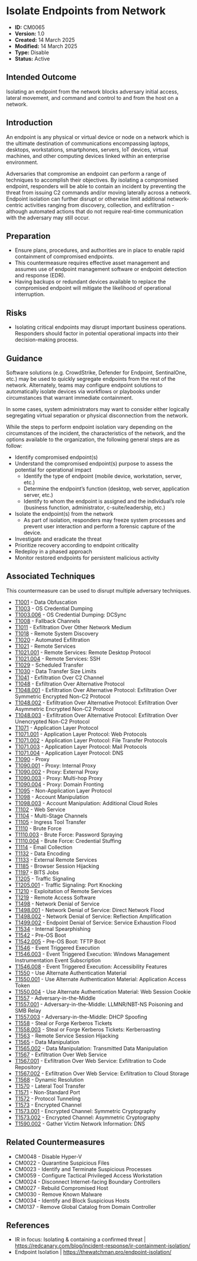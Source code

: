 # Isolate Endpoints from Network

* **ID:** CM0065
* **Version:** 1.0
* **Created:** 14 March 2025
* **Modified:** 14 March 2025
* **Type:** Disable
* **Status:** Active

## Intended Outcome

Isolating an endpoint from the network blocks adversary initial access, lateral movement, and command and control to and from the host on a network.

## Introduction

An endpoint is any physical or virtual device or node on a network which is the ultimate destination of communications encompassing laptops, desktops, workstations, smartphones, servers, IoT devices, virtual machines, and other computing devices linked within an enterprise environment. 

Adversaries that compromise an endpoint can perform a range of techniques to accomplish their objectives. By isolating a compromised endpoint, responders will be able to contain an incident by preventing the threat from issuing C2 commands and/or moving laterally across a network.  Endpoint isolation can further disrupt or otherwise limit additional network-centric activities ranging from discovery, collection, and exfiltration - although automated actions that do not require real-time communication with the adversary may still occur.
  

## Preparation

-	Ensure plans, procedures, and authorities are in place to enable rapid containment of compromised endpoints. 
-	This countermeasure requires effective asset management and assumes use of endpoint management software or endpoint detection and response (EDR).
-	Having backups or redundant devices available to replace the compromised endpoint will mitigate the likelihood of operational interruption.

## Risks

- Isolating critical endpoints may disrupt important business operations. Responders should factor in potential operational impacts into their decision-making process.

## Guidance

Software solutions (e.g. CrowdStrike, Defender for Endpoint, SentinalOne, etc.) may be used to quickly segregate endpoints from the rest of the network. Alternately, teams may configure endpoint solutions to automatically isolate devices via workflows or playbooks under circumstances that warrant immediate containment. 

In some cases, system administrators may want to consider either logically segregating virtual separation or physical disconnection from the network.

While the steps to perform endpoint isolation vary depending on the circumstances of the incident, the characteristics of the network, and the options available to the organization, the following general steps are as follow:

-	Identify compromised endpoint(s)
-	Understand the compromised endpoint(s) purpose to assess the potential for operational impact
    -   Identify the type of endpoint (mobile device, workstation, server, etc.)
    -   Determine the endpoint’s function (desktop, web server, application server, etc.)
    -   Identify to whom the endpoint is assigned and the individual’s role (business function, administrator, c-suite/leadership, etc.)
-	Isolate the endpoint(s) from the network
    - As part of isolation, responders may freeze system processes and prevent user interaction and perform a forensic capture of the device.    
-	Investigate and eradicate the threat
-	Prioritize recovery according to endpoint criticality
-	Redeploy in a phased approach
-	Monitor restored endpoints for persistent malicious activity


## Associated Techniques

This countermeasure can be used to disrupt multiple adversary techniques.

- [T1001](https://attack.mitre.org/techniques/T1001/) - Data Obfuscation
- [T1003](https://attack.mitre.org/techniques/T1003/) - OS Credential Dumping
- [T1003.006](https://attack.mitre.org/techniques/T1003/006/) - OS Credential Dumping: DCSync
- [T1008](https://attack.mitre.org/techniques/T1008/) - Fallback Channels
- [T1011](https://attack.mitre.org/techniques/T1011/) - Exfiltration Over Other Network Medium
- [T1018](https://attack.mitre.org/techniques/T1018/) - Remote System Discovery
- [T1020](https://attack.mitre.org/techniques/T1020/) - Automated Exfiltration
- [T1021](https://attack.mitre.org/techniques/T1021/) - Remote Services
- [T1021.001](https://attack.mitre.org/techniques/T1021/001/) - Remote Services: Remote Desktop Protocol
- [T1021.004](https://attack.mitre.org/techniques/T1021/004/) - Remote Services: SSH
- [T1029](https://attack.mitre.org/techniques/T1029/) - Scheduled Transfer
- [T1030](https://attack.mitre.org/techniques/T1030/) - Data Transfer Size Limits
- [T1041](https://attack.mitre.org/techniques/T1041/) - Exfiltration Over C2 Channel
- [T1048](https://attack.mitre.org/techniques/T1048/) - Exfiltration Over Alternative Protocol
- [T1048.001](https://attack.mitre.org/techniques/T1048/001/) - Exfiltration Over Alternative Protocol: Exfiltration Over Symmetric Encrypted Non-C2 Protocol
- [T1048.002](https://attack.mitre.org/techniques/T1048/002/) - Exfiltration Over Alternative Protocol: Exfiltration Over Asymmetric Encrypted Non-C2 Protocol
- [T1048.003](https://attack.mitre.org/techniques/T1048/003/) - Exfiltration Over Alternative Protocol: Exfiltration Over Unencrypted Non-C2 Protocol
- [T1071](https://attack.mitre.org/techniques/T1071/) - Application Layer Protocol
- [T1071.001](https://attack.mitre.org/techniques/T1071/001/) - Application Layer Protocol: Web Protocols
- [T1071.002](https://attack.mitre.org/techniques/T1071/002/) - Application Layer Protocol: File Transfer Protocols
- [T1071.003](https://attack.mitre.org/techniques/T1071/003/) - Application Layer Protocol: Mail Protocols
- [T1071.004](https://attack.mitre.org/techniques/T1071/004/) - Application Layer Protocol: DNS
- [T1090](https://attack.mitre.org/techniques/T1090/) - Proxy
- [T1090.001](https://attack.mitre.org/techniques/T1090/001/) - Proxy: Internal Proxy
- [T1090.002](https://attack.mitre.org/techniques/T1090/002/) - Proxy: External Proxy
- [T1090.003](https://attack.mitre.org/techniques/T1090/003/) - Proxy: Multi-hop Proxy
- [T1090.004](https://attack.mitre.org/techniques/T1090/004/) - Proxy: Domain Fronting
- [T1095](https://attack.mitre.org/techniques/T1095/) - Non-Application Layer Protocol
- [T1098](https://attack.mitre.org/techniques/T1098/) - Account Manipulation
- [T1098.003](https://attack.mitre.org/techniques/T1098/003/) - Account Manipulation: Additional Cloud Roles
- [T1102](https://attack.mitre.org/techniques/T1102/) - Web Service
- [T1104](https://attack.mitre.org/techniques/T1104/) - Multi-Stage Channels
- [T1105](https://attack.mitre.org/techniques/T1105/) - Ingress Tool Transfer
- [T1110](https://attack.mitre.org/techniques/T1110/) - Brute Force
- [T1110.003](https://attack.mitre.org/techniques/T1110/003/) - Brute Force: Password Spraying
- [T1110.004](https://attack.mitre.org/techniques/T1110/004/) - Brute Force: Credential Stuffing
- [T1114](https://attack.mitre.org/techniques/T1114/) - Email Collection
- [T1132](https://attack.mitre.org/techniques/T1132/) - Data Encoding
- [T1133](https://attack.mitre.org/techniques/T1133/) - External Remote Services
- [T1185](https://attack.mitre.org/techniques/T1185/) - Browser Session Hijacking
- [T1197](https://attack.mitre.org/techniques/T1197/) - BITS Jobs
- [T1205](https://attack.mitre.org/techniques/T1205/) - Traffic Signaling
- [T1205.001](https://attack.mitre.org/techniques/T1205/001/) - Traffic Signaling: Port Knocking
- [T1210](https://attack.mitre.org/techniques/T1210/) - Exploitation of Remote Services
- [T1219](https://attack.mitre.org/techniques/T1219/) - Remote Access Software
- [T1498](https://attack.mitre.org/techniques/T1498/) - Network Denial of Service
- [T1498.001](https://attack.mitre.org/techniques/T1498/001/) - Network Denial of Service: Direct Network Flood
- [T1498.002](https://attack.mitre.org/techniques/T1498/002/) - Network Denial of Service: Reflection Amplification
- [T1499.002](https://attack.mitre.org/techniques/T1499/002/) - Endpoint Denial of Service: Service Exhaustion Flood
- [T1534](https://attack.mitre.org/techniques/T1534/) - Internal Spearphishing
- [T1542](https://attack.mitre.org/techniques/T1542/) - Pre-OS Boot
- [T1542.005](https://attack.mitre.org/techniques/T1542/005/) - Pre-OS Boot: TFTP Boot
- [T1546](https://attack.mitre.org/techniques/T1546/) - Event Triggered Execution
- [T1546.003](https://attack.mitre.org/techniques/T1546/003/) - Event Triggered Execution: Windows Management Instrumentation Event Subscription
- [T1546.008](https://attack.mitre.org/techniques/T1546/008/) - Event Triggered Execution: Accessibility Features
- [T1550](https://attack.mitre.org/techniques/T1550/) - Use Alternate Authentication Material
- [T1550.001](https://attack.mitre.org/techniques/T1550/001/) - Use Alternate Authentication Material: Application Access Token
- [T1550.004](https://attack.mitre.org/techniques/T1550/004/) - Use Alternate Authentication Material: Web Session Cookie
- [T1557](https://attack.mitre.org/techniques/T1557/) - Adversary-in-the-Middle
- [T1557.001](https://attack.mitre.org/techniques/T1557/001/) - Adversary-in-the-Middle: LLMNR/NBT-NS Poisoning and SMB Relay
- [T1557.003](https://attack.mitre.org/techniques/T1557/003/) - Adversary-in-the-Middle: DHCP Spoofing
- [T1558](https://attack.mitre.org/techniques/T1558/) - Steal or Forge Kerberos Tickets
- [T1558.003](https://attack.mitre.org/techniques/T1558/003/) - Steal or Forge Kerberos Tickets: Kerberoasting
- [T1563](https://attack.mitre.org/techniques/T1563/) - Remote Service Session Hijacking
- [T1565](https://attack.mitre.org/techniques/T1565/) - Data Manipulation
- [T1565.002](https://attack.mitre.org/techniques/T1565/002/) - Data Manipulation: Transmitted Data Manipulation
- [T1567](https://attack.mitre.org/techniques/T1567/) - Exfiltration Over Web Service
- [T1567.001](https://attack.mitre.org/techniques/T1567/001/) - Exfiltration Over Web Service: Exfiltration to Code Repository
- [T1567.002](https://attack.mitre.org/techniques/T1567/002/) - Exfiltration Over Web Service: Exfiltration to Cloud Storage
- [T1568](https://attack.mitre.org/techniques/T1568/) - Dynamic Resolution
- [T1570](https://attack.mitre.org/techniques/T1570/) - Lateral Tool Transfer
- [T1571](https://attack.mitre.org/techniques/T1571/) - Non-Standard Port
- [T1572](https://attack.mitre.org/techniques/T1572/) - Protocol Tunneling
- [T1573](https://attack.mitre.org/techniques/T1573/) - Encrypted Channel
- [T1573.001](https://attack.mitre.org/techniques/T1573/001/) - Encrypted Channel: Symmetric Cryptography
- [T1573.002](https://attack.mitre.org/techniques/T1573/002/) - Encrypted Channel: Asymmetric Cryptography
- [T1590.002](https://attack.mitre.org/techniques/T1590/002/) - Gather Victim Network Information: DNS



## Related Countermeasures

- CM0048 - Disable Hyper-V
- CM0022 - Quarantine Suspicious Files
- CM0023 - Identify and Terminate Suspicious Processes
- CM0059 - Configure Tactical Privileged Access Workstation
- CM0024 - Disconnect Internet-facing Boundary Controllers
- CM0027 - Rebuild Compromised Host
- CM0030 - Remove Known Malware
- CM0034 - Identify and Block Suspicious Hosts
- CM0137 - Remove Global Catalog from Domain Controller

## References

- IR in focus: Isolating & containing a confirmed threat | <https://redcanary.com/blog/incident-response/ir-containment-isolation/>
- Endpoint Isolation | <https://thewatchman.pro/endpoint-isolation/>
